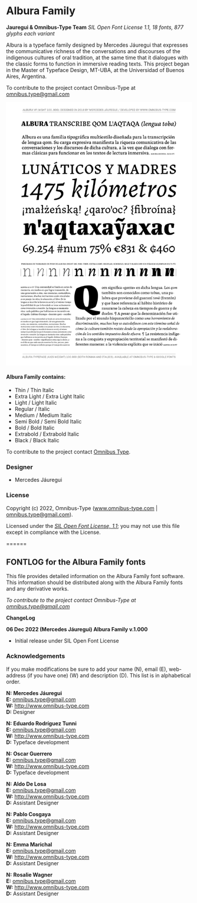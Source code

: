 # Albura Family

**Jauregui & Omnibus-Type Team**
*SIL Open Font License 1.1,*
*18 fonts, 877 glyphs each variant*

Albura is a typeface family designed by Mercedes Jáuregui that expresses the communicative richness of the conversations and discourses of the indigenous cultures of oral tradition, at the same time that it dialogues with the classic forms to function in immersive reading texts. This project began in the Master of Typeface Design, MT-UBA, at the Universidad of Buenos Aires, Argentina. 

To contribute to the project contact Omnibus-Type at omnibus.type@gmail.com

![Sample of Albura Family.](documentation/Albura-01.png "Albura VF")

#### Albura Family contains:
* Thin /  Thin Italic
* Extra Light / Extra Light Italic
* Light / Light Italic
* Regular / Italic
* Medium / Medium Italic
* Semi Bold / Semi Bold Italic
* Bold / Bold Italic
* Extrabold / Extrabold Italic
* Black / Black Italic

To contribute to the project contact [Omnibus Type](http://omnibus-type.com/).

### Designer

* Mercedes Jáuregui

### License

Copyright (c) 2022, Omnibus-Type (www.omnibus-type.com | omnibus.type@gmail.com).

Licensed under the [*SIL Open Font License, 1.1*](http://scripts.sil.org/OFL); you may not use this file except in compliance with the License.

======
## FONTLOG for the Albura Family fonts

This file provides detailed information on the Albura Family font software.  
This information should be distributed along with the Albura Family fonts and any derivative works.

*To contribute to the project contact Omnibus-Type at omnibus.type@gmail.com*

**ChangeLog**

**06 Dec 2022 (Mercedes Jáuregui) Albura Family v.1.000**
- Initial release under SIL Open Font License


### Acknowledgements

If you make modifications be sure to add your name (N), email (E), web-address (if you have one) (W) and description (D). This list is in alphabetical order.

**N:** **Mercedes Jáuregui**  
**E:** omnibus.type@gmail.com  
**W:** http://www.omnibus-type.com  
**D:** Designer  

**N:** **Eduardo Rodríguez Tunni**  
**E:** omnibus.type@gmail.com  
**W:** http://www.omnibus-type.com  
**D:** Typeface development

**N:** **Oscar Guerrero**  
**E:** omnibus.type@gmail.com   
**W:** http://www.omnibus-type.com   
**D:** Typeface development

**N:** **Aldo De Losa**  
**E:** omnibus.type@gmail.com  
**W:** http://www.omnibus-type.com  
**D:** Assistant Designer

**N:** **Pablo Cosgaya**  
**E:** omnibus.type@gmail.com  
**W:** http://www.omnibus-type.com  
**D:** Assistant Designer

**N:** **Emma Marichal**  
**E:** omnibus.type@gmail.com  
**W:** http://www.omnibus-type.com  
**D:** Assistant Designer 

**N:** **Rosalie Wagner**  
**E:** omnibus.type@gmail.com  
**W:** http://www.omnibus-type.com  
**D:** Assistant Designer 

